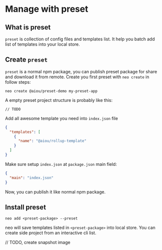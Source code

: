 # Manage with preset

## What is preset

`preset` is collection of config files and templates list. It help you batch add list of templates into your local store.

## Create `preset`

`preset` is a normal npm package, you can publish preset package for share and download it from remote. Create you first preset with `neo create` in follow steps:

```console
neo create @aiou/preset-demo my-preset-app
```

A empty preset project structure is probably like this:

```
// TODO
```

Add all awesome template you need into `index.json` file 

```json
{
  "templates": [
    {
      "name": "@aiou/rollup-template"
    }
  ]
}
```

Make sure setup `index.json` at `package.json` main field:

```json
{
  "main": "index.json"
}
```


Now, you can publish it like normal npm package.

## Install preset

```console
neo add <preset-package> --preset
```

neo will save templates listed in `<preset-package>` into local store. You can create side project from an interactive cli list.

// TODO, create snapshot image
